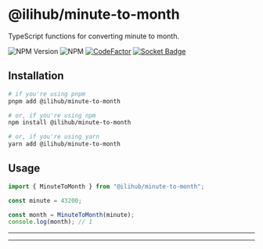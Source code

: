# @ilihub/minute-to-month

TypeScript functions for converting minute to month.

![NPM Version](https://img.shields.io/npm/v/%40ilihub%2Fminute-to-month?color=33cd56&logo=npm)
![NPM](https://img.shields.io/npm/l/%40ilihub%2Fminute-to-month)
[![CodeFactor](https://www.codefactor.io/repository/github/ilihub/npm/badge)](https://www.codefactor.io/repository/github/ilihub/npm)
[![Socket Badge](https://socket.dev/api/badge/npm/package/@ilihub/minute-to-month)](https://socket.dev/npm/package/@ilihub/minute-to-month)

## Installation

```bash
# if you're using pnpm
pnpm add @ilihub/minute-to-month

# or, if you're using npm
npm install @ilihub/minute-to-month

# or, if you're using yarn
yarn add @ilihub/minute-to-month
```

## Usage

```javascript
import { MinuteToMonth } from "@ilihub/minute-to-month";

const minute = 43200;

const month = MinuteToMonth(minute);
console.log(month); // 1
```

---

<!-- sponsors_and_backers_section_start -->

<!-- sponsors_and_backers_section_end -->

---
